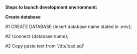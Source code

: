 
**Steps to launch development environment:**

**Create database**

#1 CREATE DATABASE {insert database name stated in .env};

#2 \connect {database name};

#2 Copy paste text from '/db/load.sql'
